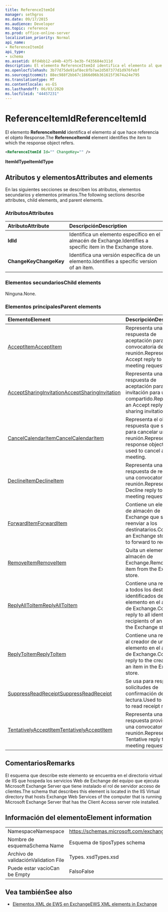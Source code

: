 ```yaml
---
title: ReferenceItemId
manager: sethgros
ms.date: 09/17/2015
ms.audience: Developer
ms.topic: reference
ms.prod: office-online-server
localization_priority: Normal
api_name:
- ReferenceItemId
api_type:
- schema
ms.assetid: 8fd4bb12-a94b-43f5-be3b-f435684e311d
description: El elemento ReferenceItemId identifica el elemento al que hace referencia el objeto Response.
ms.openlocfilehash: 3b77d75de91af8ec8fb7ae2d507377d1d976febf
ms.sourcegitcommit: 88ec988f2bb67c1866d06b361615f3674a24e795
ms.translationtype: MT
ms.contentlocale: es-ES
ms.lasthandoff: 06/03/2020
ms.locfileid: "44457231"
---
```

# <a name="referenceitemid"></a><span data-ttu-id="7adcf-103">ReferenceItemId</span><span class="sxs-lookup"><span data-stu-id="7adcf-103">ReferenceItemId</span></span>

<span data-ttu-id="7adcf-104">El elemento **ReferenceItemId** identifica el elemento al que hace referencia el objeto Response.</span><span class="sxs-lookup"><span data-stu-id="7adcf-104">The **ReferenceItemId** element identifies the item to which the response object refers.</span></span> 
  
```xml
<ReferenceItemId Id="" ChangeKey="" />
```

 <span data-ttu-id="7adcf-105">**ItemIdType**</span><span class="sxs-lookup"><span data-stu-id="7adcf-105">**ItemIdType**</span></span>
## <a name="attributes-and-elements"></a><span data-ttu-id="7adcf-106">Atributos y elementos</span><span class="sxs-lookup"><span data-stu-id="7adcf-106">Attributes and elements</span></span>

<span data-ttu-id="7adcf-107">En las siguientes secciones se describen los atributos, elementos secundarios y elementos primarios.</span><span class="sxs-lookup"><span data-stu-id="7adcf-107">The following sections describe attributes, child elements, and parent elements.</span></span>
  
### <a name="attributes"></a><span data-ttu-id="7adcf-108">Atributos</span><span class="sxs-lookup"><span data-stu-id="7adcf-108">Attributes</span></span>

|<span data-ttu-id="7adcf-109">**Atributo**</span><span class="sxs-lookup"><span data-stu-id="7adcf-109">**Attribute**</span></span>|<span data-ttu-id="7adcf-110">**Descripción**</span><span class="sxs-lookup"><span data-stu-id="7adcf-110">**Description**</span></span>|
|:-----|:-----|
|<span data-ttu-id="7adcf-111">**Id**</span><span class="sxs-lookup"><span data-stu-id="7adcf-111">**Id**</span></span> <br/> |<span data-ttu-id="7adcf-112">Identifica un elemento específico en el almacén de Exchange.</span><span class="sxs-lookup"><span data-stu-id="7adcf-112">Identifies a specific item in the Exchange store.</span></span>  <br/> |
|<span data-ttu-id="7adcf-113">**ChangeKey**</span><span class="sxs-lookup"><span data-stu-id="7adcf-113">**ChangeKey**</span></span> <br/> |<span data-ttu-id="7adcf-114">Identifica una versión específica de un elemento.</span><span class="sxs-lookup"><span data-stu-id="7adcf-114">Identifies a specific version of an item.</span></span>  <br/> |
   
### <a name="child-elements"></a><span data-ttu-id="7adcf-115">Elementos secundarios</span><span class="sxs-lookup"><span data-stu-id="7adcf-115">Child elements</span></span>

<span data-ttu-id="7adcf-116">Ninguna.</span><span class="sxs-lookup"><span data-stu-id="7adcf-116">None.</span></span>
  
### <a name="parent-elements"></a><span data-ttu-id="7adcf-117">Elementos principales</span><span class="sxs-lookup"><span data-stu-id="7adcf-117">Parent elements</span></span>

|<span data-ttu-id="7adcf-118">**Elemento**</span><span class="sxs-lookup"><span data-stu-id="7adcf-118">**Element**</span></span>|<span data-ttu-id="7adcf-119">**Descripción**</span><span class="sxs-lookup"><span data-stu-id="7adcf-119">**Description**</span></span>|
|:-----|:-----|
|[<span data-ttu-id="7adcf-120">AcceptItem</span><span class="sxs-lookup"><span data-stu-id="7adcf-120">AcceptItem</span></span>](acceptitem.md) <br/> |<span data-ttu-id="7adcf-121">Representa una respuesta de aceptación para una convocatoria de reunión.</span><span class="sxs-lookup"><span data-stu-id="7adcf-121">Represents an Accept reply to a meeting request.</span></span>  <br/> |
|[<span data-ttu-id="7adcf-122">AcceptSharingInvitation</span><span class="sxs-lookup"><span data-stu-id="7adcf-122">AcceptSharingInvitation</span></span>](acceptsharinginvitation.md) <br/> |<span data-ttu-id="7adcf-123">Representa una respuesta de aceptación para una invitación para uso compartido.</span><span class="sxs-lookup"><span data-stu-id="7adcf-123">Represents an Accept reply to a sharing invitation.</span></span>  <br/> |
|[<span data-ttu-id="7adcf-124">CancelCalendarItem</span><span class="sxs-lookup"><span data-stu-id="7adcf-124">CancelCalendarItem</span></span>](cancelcalendaritem.md) <br/> |<span data-ttu-id="7adcf-125">Representa el objeto de respuesta que se usa para cancelar una reunión.</span><span class="sxs-lookup"><span data-stu-id="7adcf-125">Represents the response object that is used to cancel a meeting.</span></span>  <br/> |
|[<span data-ttu-id="7adcf-126">DeclineItem</span><span class="sxs-lookup"><span data-stu-id="7adcf-126">DeclineItem</span></span>](declineitem.md) <br/> |<span data-ttu-id="7adcf-127">Representa una respuesta de rechazo a una convocatoria de reunión.</span><span class="sxs-lookup"><span data-stu-id="7adcf-127">Represents a Decline reply to a meeting request.</span></span>  <br/> |
|[<span data-ttu-id="7adcf-128">ForwardItem</span><span class="sxs-lookup"><span data-stu-id="7adcf-128">ForwardItem</span></span>](forwarditem.md) <br/> |<span data-ttu-id="7adcf-129">Contiene un elemento de almacén de Exchange que se va a reenviar a los destinatarios.</span><span class="sxs-lookup"><span data-stu-id="7adcf-129">Contains an Exchange store item to forward to recipients.</span></span>  <br/> |
|[<span data-ttu-id="7adcf-130">RemoveItem</span><span class="sxs-lookup"><span data-stu-id="7adcf-130">RemoveItem</span></span>](removeitem.md) <br/> |<span data-ttu-id="7adcf-131">Quita un elemento del almacén de Exchange.</span><span class="sxs-lookup"><span data-stu-id="7adcf-131">Removes an item from the Exchange store.</span></span>  <br/> |
|[<span data-ttu-id="7adcf-132">ReplyAllToItem</span><span class="sxs-lookup"><span data-stu-id="7adcf-132">ReplyAllToItem</span></span>](replyalltoitem.md) <br/> |<span data-ttu-id="7adcf-133">Contiene una respuesta a todos los destinatarios identificados de un elemento en el almacén de Exchange.</span><span class="sxs-lookup"><span data-stu-id="7adcf-133">Contains a reply to all identified recipients of an item in the Exchange store.</span></span>  <br/> |
|[<span data-ttu-id="7adcf-134">ReplyToItem</span><span class="sxs-lookup"><span data-stu-id="7adcf-134">ReplyToItem</span></span>](replytoitem.md) <br/> |<span data-ttu-id="7adcf-135">Contiene una respuesta al creador de un elemento en el almacén de Exchange.</span><span class="sxs-lookup"><span data-stu-id="7adcf-135">Contains a reply to the creator of an item in the Exchange store.</span></span>  <br/> |
|[<span data-ttu-id="7adcf-136">SuppressReadReceipt</span><span class="sxs-lookup"><span data-stu-id="7adcf-136">SuppressReadReceipt</span></span>](suppressreadreceipt.md) <br/> |<span data-ttu-id="7adcf-137">Se usa para responder a solicitudes de confirmación de lectura.</span><span class="sxs-lookup"><span data-stu-id="7adcf-137">Used to respond to read receipt requests.</span></span>  <br/> |
|[<span data-ttu-id="7adcf-138">TentativelyAcceptItem</span><span class="sxs-lookup"><span data-stu-id="7adcf-138">TentativelyAcceptItem</span></span>](tentativelyacceptitem.md) <br/> |<span data-ttu-id="7adcf-139">Representa una respuesta provisional a una convocatoria de reunión.</span><span class="sxs-lookup"><span data-stu-id="7adcf-139">Represents a Tentative reply to a meeting request.</span></span>  <br/> |
   
## <a name="remarks"></a><span data-ttu-id="7adcf-140">Comentarios</span><span class="sxs-lookup"><span data-stu-id="7adcf-140">Remarks</span></span>

<span data-ttu-id="7adcf-141">El esquema que describe este elemento se encuentra en el directorio virtual de IIS que hospeda los servicios Web de Exchange del equipo que ejecuta Microsoft Exchange Server que tiene instalado el rol de servidor acceso de clientes.</span><span class="sxs-lookup"><span data-stu-id="7adcf-141">The schema that describes this element is located in the IIS Virtual directory that hosts Exchange Web Services of the computer that is running Microsoft Exchange Server that has the Client Access server role installed.</span></span>
  
## <a name="element-information"></a><span data-ttu-id="7adcf-142">Información del elemento</span><span class="sxs-lookup"><span data-stu-id="7adcf-142">Element information</span></span>

|||
|:-----|:-----|
|<span data-ttu-id="7adcf-143">Namespace</span><span class="sxs-lookup"><span data-stu-id="7adcf-143">Namespace</span></span>  <br/> |https://schemas.microsoft.com/exchange/services/2006/types  <br/> |
|<span data-ttu-id="7adcf-144">Nombre de esquema</span><span class="sxs-lookup"><span data-stu-id="7adcf-144">Schema Name</span></span>  <br/> |<span data-ttu-id="7adcf-145">Esquema de tipos</span><span class="sxs-lookup"><span data-stu-id="7adcf-145">Types schema</span></span>  <br/> |
|<span data-ttu-id="7adcf-146">Archivo de validación</span><span class="sxs-lookup"><span data-stu-id="7adcf-146">Validation File</span></span>  <br/> |<span data-ttu-id="7adcf-147">Types. xsd</span><span class="sxs-lookup"><span data-stu-id="7adcf-147">Types.xsd</span></span>  <br/> |
|<span data-ttu-id="7adcf-148">Puede estar vacío</span><span class="sxs-lookup"><span data-stu-id="7adcf-148">Can be Empty</span></span>  <br/> |<span data-ttu-id="7adcf-149">Falso</span><span class="sxs-lookup"><span data-stu-id="7adcf-149">False</span></span>  <br/> |
   
## <a name="see-also"></a><span data-ttu-id="7adcf-150">Vea también</span><span class="sxs-lookup"><span data-stu-id="7adcf-150">See also</span></span>



- [<span data-ttu-id="7adcf-151">Elementos XML de EWS en Exchange</span><span class="sxs-lookup"><span data-stu-id="7adcf-151">EWS XML elements in Exchange</span></span>](ews-xml-elements-in-exchange.md)

